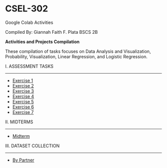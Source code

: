 # CSEL-302
Google Colab Activities

Compiled By: 
Giannah Faith F. Plata 
BSCS 2B

**Activities and Projects Compilation**

These compilation of tasks focuses on Data Analysis and Visualization, Probability, Visualization, Linear Regression, and Logistic Regression.

I. ASSESSMENT TASKS 

---

*   [Exercise 1](https://colab.research.google.com/drive/1RlyAOmGOS6VhJblFsDm2u1eQ06TNDTyC?usp=sharing)
*   [Exercise 2](https://colab.research.google.com/drive/17hRqoXpjVuoWLZ7x1yWQmlLz6ALuUiNF?usp=sharing)
*   [Exercise 3](https://colab.research.google.com/drive/1Z7sGxTIG3GlDdn9asS-D06p6bLDrPh5S?usp=sharing)
*   [Exercise 4](https://colab.research.google.com/drive/1uVtq1rdAIhkfqN-zTICMhJSMLQiHvh_O?usp=sharing)
*   [Exercise 5](https://colab.research.google.com/drive/1zZg0vQwYhndhQgOXrkCofOeNX4LNvXL6?usp=sharing)
*   [Exercise 6](https://colab.research.google.com/drive/12rfiGJgOxpfDCK9oerqwvUuQJ9uOyhpM?usp=sharing)
*   [Exercise 7](https://colab.research.google.com/drive/1Ow4VKsrcNMlgwJF8yPAprqluftPNSERu?usp=sharing)


II. MIDTERMS

---

*   [Midterm](https://colab.research.google.com/drive/1EGf19ecZFQ1ShhPobdpaNuwiU5MqYR_3?usp=sharing)


III. DATASET COLLECTION

---

*   [By Partner](https://colab.research.google.com/drive/1K-5jTVPVOfWip8sSQ8aMpBCywoe7gMaH?usp=sharing)
